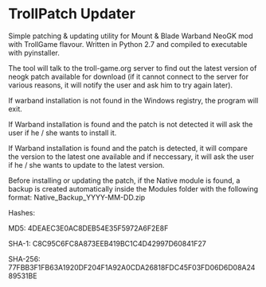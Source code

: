 # TrollPatch Updater
Simple patching &amp; updating utility for Mount &amp; Blade Warband NeoGK mod with TrollGame flavour.
Written in Python 2.7 and compiled to executable with pyinstaller.

The tool will talk to the troll-game.org server to find out the latest version of neogk patch available for download (if it cannot connect to the server for various reasons, it will notify the user and ask him to try again later).

If warband installation is not found in the Windows registry, the program will exit.

If Warband installation is found and the patch is not detected it will ask the user if he / she wants to install it.

If Warband installation is found and the patch is detected, it will compare the version to the latest one available and if neccessary, it will ask the user if he / she wants to update to the latest version.

Before installing or updating the patch, if the Native module is found, a backup is created automatically inside the Modules folder with the following format: Native_Backup_YYYY-MM-DD.zip


Hashes:

MD5:     4DEAEC3E0AC8DEB54E35F5972A6F2E8F

SHA-1:   C8C95C6FC8A873EEB419BC1C4D42997D60841F27

SHA-256: 77FBB3F1FB63A1920DF204F1A92A0CDA26818FDC45F03FD06D6D08A2489531BE
